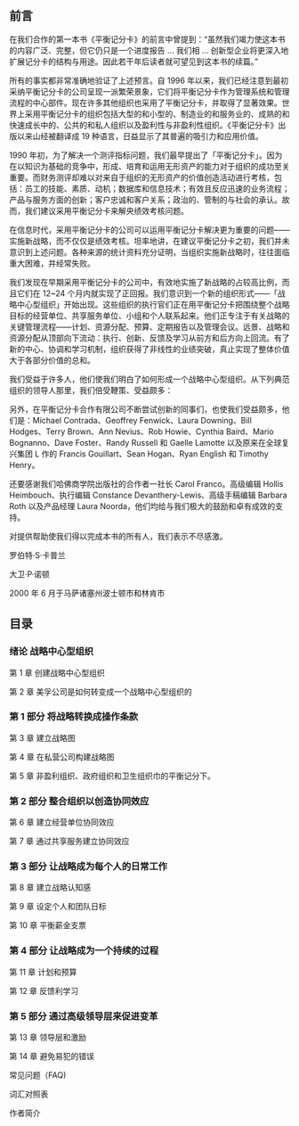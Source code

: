## 前言

在我们合作的第一本书《平衡记分卡》的前言中曾提到：“虽然我们竭力使这本书的内容广泛、完整，但它仍只是一个进度报告 ...  我们相 ... 创新型企业将更深入地扩展记分卡的结构与用途。因此若干年后读者就可望见到这本书的续篇。”

所有的事实都非常准确地验证了上述预言。自 1996 年以来，我们已经注意到最初采纳平衡记分卡的公司呈现一派繁荣景象，它们将平衡记分卡作为管理系统和管理流程的中心部件。现在许多其他组织也采用了平衡记分卡，并取得了显著效果。世界上采用平衡记分卡的组织包括大型的和小型的、制造业的和服务业的、成熟的和快速成长中的、公共的和私人组织以及盈利性与非盈利性组织。《平衡记分卡》出版以来山经被翻译成 19 种语言，日益显示了其普遍的吸引力和应用价值。

1990 年初，为了解决一个测评指标问题，我们最早提出了「平衡记分卡」。因为在以知识为基础的竞争中，形成、培育和运用无形资产的能力对于组织的成功至关重要。而财务测评却难以对来自于组织的无形资产的价值创造活动进行考核，包括：员工的技能、素质、动机；数据库和信息技术；有效且反应迅速的业务流程；产品与服务方面的创新；客户忠诚和客户关系；政治的、管制的与社会的承认。故而，我们建议采用平衡记分卡来解央绩效考核问题。

在信息时代，采用平衡记分卡的公司可以运用平衡记分卡解决更为重要的问题——实施新战略，而不仅仅是绩效考核。坦率地讲，在建议平衡记分卡之初，我们并未意识到上述问题。各种来源的统计资料充分证明，当组织实施新战略时，往往面临重大困难，并经常失败。

我们发现在早期采用平衡记分卡的公司中，有效地实施了新战略的占较高比例，而且它们在 12~24 个月内就实现了正回报。我们意识到一个新的组织形式——「战略中心型组织」开始出现。这些组织的执行官们正在用平衡记分卡把围绕整个战略目标的经营单位、共享服务单位、小组和个人联系起来。他们正专注于有关战略的关键管理流程——计划、资源分配、预算、定期报告以及管理会议。远景、战略和资源分配从顶部向下流动：执行、创新、反馈及学习从前方和后方向上回流。有了新的中心、协调和学习机制，组织获得了非线性的业绩突破，真止实现了整体价值大于各部分价值的总和。

我们受益于许多人，他们使我们明白了如何形成一个战略中心型组织。从下列典范组织的领导人那里，我们倍受鞭策、受益颇多：

另外，在平衡记分卡合作有限公司不断尝试创新的同事们，也使我们受益颇多，他们是：Michael Contrada、Geoffrey Fenwick、Laura Downing、Bill Hodges、Terry Brown、Ann Nevius、Rob Howie、Cynthia Baird、Mario Bognanno、Dave Foster、Randy Russell 和 Gaelle Lamotte 以及原来在全球复兴集团 L 作的 Francis Gouillart、Sean Hogan、Ryan English 和 Timothy Henry。

还要感谢我们哈佛商学院出版社的合作者一社长 Carol Franco。高级编辑 Hollis Heimbouch、执行编辑 Constance Devanthery-Lewis、高级手稿编辑 Barbara Roth 以及产品经理 Laura Noorda，他们均给与我们极大的鼓励和卓有成效的支持。

对提供帮助使我们得以完成本书的所有人，我们表示不尽感激。

罗伯特·S·卡普兰

大卫·P·诺顿

2000 年 6 月于马萨诸塞州波士顿市和林肯市

## 目录

### 绪论 战略中心型组织

第 1 章	创建战略中心型组织

第 2 章	美孚公司是如何转变成一个战略中心型组织的

### 第 1 部分 将战略转换成操作条款

第 3 章	建立战略图

第 4 章	在私营公司构建战略图

第 5 章	非盈利组织、政府组织和卫生组织巾的平衡记分下。

### 第 2 部分 整合组织以创造协同效应

第 6 章	建立经营单位协同效应

第 7 章	通过共享服务建立协同效应

### 第 3 部分 让战略成为每个人的日常工作

第 8 章	建立战略认知感

第 9 章	设定个人和团队日标

第 10 章	平衡薪金支票

### 第 4 部分 让战略成为一个持续的过程

第 11 章	计划和预算

第 12 章	反馈利学习

### 第 5 部分 通过高级领导层来促进变革

第 13 章	领导层和激励

第 14 章	避免易犯的错误

常见问题（FAQ)

词汇对照表

作者简介